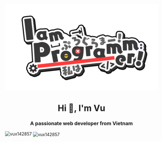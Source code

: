 ![logo](https://github.com/Vux142857/Vux142857/blob/main/IamProgrammerEnglish.png?raw=true)
<h1 align="center">Hi 👋, I'm Vu</h1>
<h3 align="center">A passionate web developer from Vietnam</h3>

<p><img align="left" src="https://github-readme-stats.vercel.app/api/top-langs?username=vux142857&show_icons=true&locale=en&layout=compact" alt="vux142857" /></p>

<p>&nbsp;<img align="center" src="https://github-readme-stats.vercel.app/api?username=vux142857&show_icons=true&locale=en" alt="vux142857" /></p>

